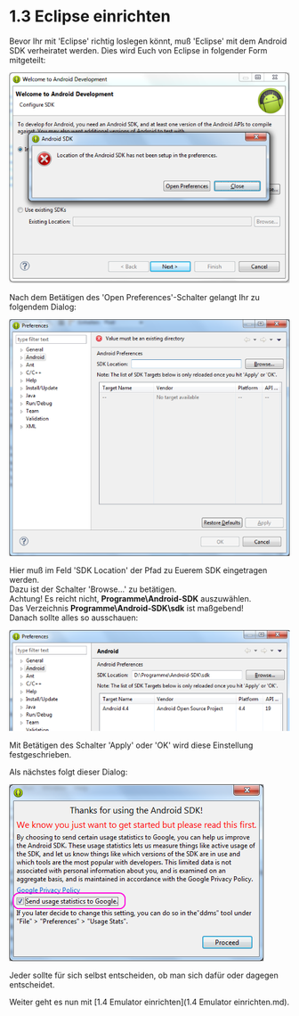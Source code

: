 # 1.3 Eclipse einrichten

Bevor Ihr mit 'Eclipse' richtig loslegen könnt, muß 'Eclipse' mit dem Android SDK verheiratet werden. 
Dies wird Euch von Eclipse in folgender Form mitgeteilt:

![Image](./img/1.3/1-eclipse-sdk-missing.png?raw=true)

Nach dem Betätigen des 'Open Preferences'-Schalter gelangt Ihr zu folgendem Dialog:

![Image](./img/1.3/2-eclipse-preferences-android.png?raw=true)

Hier muß im Feld 'SDK Location' der Pfad zu Euerem SDK eingetragen werden.  
Dazu ist der Schalter 'Browse...' zu betätigen.  
Achtung! Es reicht nicht, __Programme\Android-SDK__ auszuwählen.  
Das Verzeichnis __Programme\Android-SDK\sdk__ ist maßgebend!  
Danach sollte alles so ausschauen:

![Image](./img/1.3/3-eclipse-preferences-android-finished.png?raw=true)

Mit Betätigen des Schalter 'Apply' oder 'OK' wird diese Einstellung festgeschrieben.

Als nächstes folgt dieser Dialog:

![Image](./img/1.3/4-usage-statistic-optout.png?raw=true)

Jeder sollte für sich selbst entscheiden, ob man sich dafür oder dagegen entscheidet.  

Weiter geht es nun mit [1.4 Emulator einrichten](1.4 Emulator einrichten.md).



 

